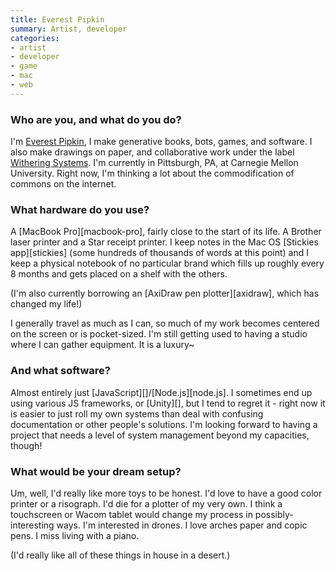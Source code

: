 ```yaml
---
title: Everest Pipkin
summary: Artist, developer
categories:
- artist
- developer
- game
- mac
- web
---
```


### Who are you, and what do you do?

I'm [Everest Pipkin](http://everest-pipkin.com "Everest's website."), I make generative books, bots, games, and software. I also make drawings on paper, and collaborative work under the label [Withering Systems](http://withering.systems/ "Everest's collaborative group"). I'm currently in Pittsburgh, PA, at Carnegie Mellon University. Right now, I'm thinking a lot about the commodification of commons on the internet.

### What hardware do you use?

A [MacBook Pro][macbook-pro], fairly close to the start of its life. A Brother laser printer and a Star receipt printer. I keep notes in the Mac OS [Stickies app][stickies] (some hundreds of thousands of words at this point) and I keep a physical notebook of no particular brand which fills up roughly every 8 months and gets placed on a shelf with the others.

(I'm also currently borrowing an [AxiDraw pen plotter][axidraw], which has changed my life!)

I generally travel as much as I can, so much of my work becomes centered on the screen or is pocket-sized. I'm still getting used to having a studio where I can gather equipment. It is a luxury~

### And what software?

Almost entirely just [JavaScript][]/[Node.js][node.js]. I sometimes end up using various JS frameworks, or [Unity][], but I tend to regret it - right now it is easier to just roll my own systems than deal with confusing documentation or other people's solutions. I'm looking forward to having a project that needs a level of system management beyond my capacities, though!

### What would be your dream setup?

Um, well, I'd really like more toys to be honest. I'd love to have a good color printer or a risograph. I'd die for a plotter of my very own. I think a touchscreen or Wacom tablet would change my process in possibly-interesting ways. I'm interested in drones. I love arches paper and copic pens. I miss living with a piano.

(I'd really like all of these things in house in a desert.)